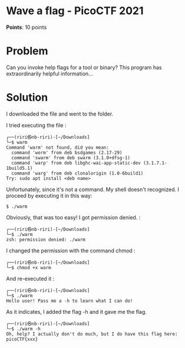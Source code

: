 <h1>Wave a flag - PicoCTF 2021</h1>

<b>Points</b>: 10 points

<h1>Problem</h1>

Can you invoke help flags for a tool or binary? This program has extraordinarily helpful information...

<h1>Solution</h1>

I downloaded the file and went to the folder.

I tried executing the file :

```
┌──(riri㉿nb-riri)-[~/Downloads]
└─$ warm
Command 'warm' not found, did you mean:
  command 'worm' from deb bsdgames (2.17-29)
  command 'swarm' from deb swarm (3.1.0+dfsg-1)
  command 'warp' from deb libghc-wai-app-static-dev (3.1.7.1-1build5.1)
  command 'warg' from deb clonalorigin (1.0-6build1)
Try: sudo apt install <deb name>

```

Unfortunately, since it's not a command. My shell doesn't recognized. I proceed by executing it in this way:

```
$ ./warm

```

Obviously, that was too easy! I got permission denied. :

```
┌──(riri㉿nb-riri)-[~/Downloads]
└─$ ./warm
zsh: permission denied: ./warm

```

I changed the permission with the command chmod :

```
┌──(riri㉿nb-riri)-[~/Downloads]
└─$ chmod +x warm

```

And re-executed it :

```
┌──(riri㉿nb-riri)-[~/Downloads]
└─$ ./warm       
Hello user! Pass me a -h to learn what I can do!

```

As it indicates, I added the flag -h and it gave me the flag. 

```
┌──(riri㉿nb-riri)-[~/Downloads]
└─$ ./warm -h
Oh, help? I actually don't do much, but I do have this flag here: picoCTF{xxx}

```